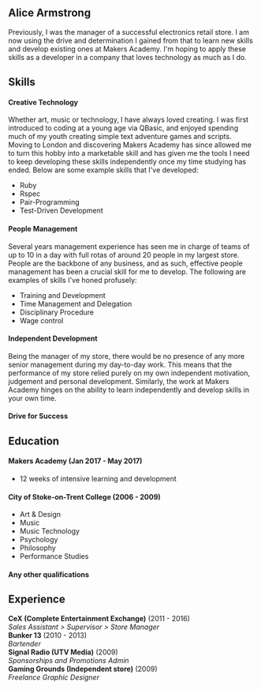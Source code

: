 ## Alice Armstrong

Previously, I was the manager of a successful electronics retail store. I am now using the drive and determination I gained from that to learn new skills and develop existing ones at Makers Academy. I'm hoping to apply these skills as a developer in a company that loves technology as much as I do.

## Skills

#### Creative Technology

Whether art, music or technology, I have always loved creating. I was first introduced to coding at a young age via QBasic, and enjoyed spending much of my youth creating simple text adventure games and scripts. Moving to London and discovering Makers Academy has since allowed me to turn this hobby into a marketable skill and has given me the tools I need to keep developing these skills independently once my time studying has ended. Below are some example skills that I've developed:

- Ruby
- Rspec
- Pair-Programming
- Test-Driven Development

#### People Management

Several years management experience has seen me in charge of teams of up to 10 in a day with full rotas of around 20 people in my largest store. People are the backbone of any business, and as such, effective people management has been a crucial skill for me to develop. The following are examples of skills I've honed profusely:

- Training and Development
- Time Management and Delegation
- Disciplinary Procedure
- Wage control

#### Independent Development
Being the manager of my store, there would be no presence of any more senior management during my day-to-day work. This means that the performance of my store relied purely on my own independent motivation, judgement and personal development. Similarly, the work at Makers Academy hinges on the ability to learn independently and develop skills in your own time.

#### Drive for Success

## Education

#### Makers Academy (Jan 2017 - May 2017)

- 12 weeks of intensive learning and development

#### City of Stoke-on-Trent College (2006 - 2009)

- Art & Design
- Music
- Music Technology
- Psychology
- Philosophy
- Performance Studies

#### Any other qualifications

## Experience

**CeX (Complete Entertainment Exchange)** (2011 - 2016)    
*Sales Assistant > Supervisor > Store Manager*  
**Bunker 13** (2010 - 2013)   
*Bartender*  
**Signal Radio (UTV Media)** (2009)   
*Sponsorships and Promotions Admin*  
**Gaming Grounds (Independent store)** (2009)   
*Freelance Graphic Designer*  
